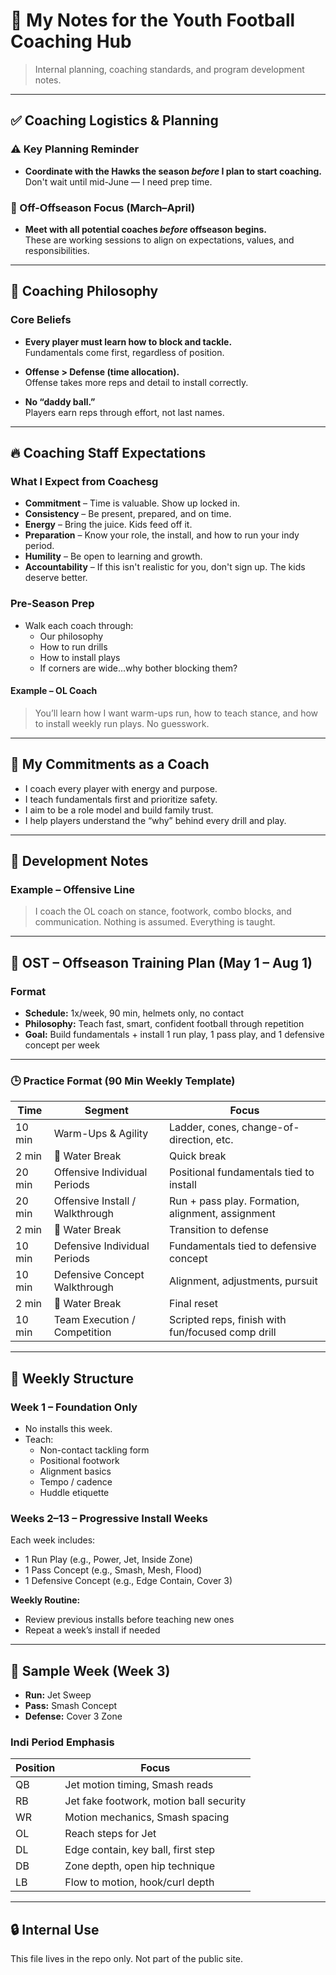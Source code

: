 # 🏈 My Notes for the Youth Football Coaching Hub

> Internal planning, coaching standards, and program development notes.

---

## ✅ Coaching Logistics & Planning

### ⚠️ Key Planning Reminder
- **Coordinate with the Hawks the season *before* I plan to start coaching.**  
  Don't wait until mid-June — I need prep time.

### 🧠 Off-Offseason Focus (March–April)
- **Meet with all potential coaches *before* offseason begins.**  
  These are working sessions to align on expectations, values, and responsibilities.

---

## 🧭 Coaching Philosophy

### Core Beliefs
- **Every player must learn how to block and tackle.**  
  Fundamentals come first, regardless of position.

- **Offense > Defense (time allocation).**  
  Offense takes more reps and detail to install correctly.

- **No “daddy ball.”**  
  Players earn reps through effort, not last names.

---

## 🔥 Coaching Staff Expectations

### What I Expect from Coachesg
- **Commitment** – Time is valuable. Show up locked in.
- **Consistency** – Be present, prepared, and on time.
- **Energy** – Bring the juice. Kids feed off it.
- **Preparation** – Know your role, the install, and how to run your indy period.
- **Humility** – Be open to learning and growth.
- **Accountability** – If this isn't realistic for you, don't sign up. The kids deserve better.

### Pre-Season Prep
- Walk each coach through:
  - Our philosophy
  - How to run drills
  - How to install plays
  - If corners are wide...why bother blocking them?

#### Example – OL Coach
> You’ll learn how I want warm-ups run, how to teach stance, and how to install weekly run plays. No guesswork.

---

## 🧱 My Commitments as a Coach
- I coach every player with energy and purpose.
- I teach fundamentals first and prioritize safety.
- I aim to be a role model and build family trust.
- I help players understand the “why” behind every drill and play.

---

## 🚧 Development Notes

### Example – Offensive Line
> I coach the OL coach on stance, footwork, combo blocks, and communication. Nothing is assumed. Everything is taught.

---

## 📅 OST – Offseason Training Plan (May 1 – Aug 1)

### Format
- **Schedule:** 1x/week, 90 min, helmets only, no contact
- **Philosophy:** Teach fast, smart, confident football through repetition
- **Goal:** Build fundamentals + install 1 run play, 1 pass play, and 1 defensive concept per week

---

### 🕒 Practice Format (90 Min Weekly Template)

| Time       | Segment                             | Focus                                                                 |
|------------|-------------------------------------|-----------------------------------------------------------------------|
| 10 min     | Warm-Ups & Agility                  | Ladder, cones, change-of-direction, etc.                              |
| 2 min      | 🚰 Water Break                       | Quick break                                                           |
| 20 min     | Offensive Individual Periods        | Positional fundamentals tied to install                               |
| 20 min     | Offensive Install / Walkthrough     | Run + pass play. Formation, alignment, assignment                     |
| 2 min      | 🚰 Water Break                       | Transition to defense                                                 |
| 10 min     | Defensive Individual Periods        | Fundamentals tied to defensive concept                                |
| 10 min     | Defensive Concept Walkthrough       | Alignment, adjustments, pursuit                                       |
| 2 min      | 🚰 Water Break                       | Final reset                                                           |
| 10 min     | Team Execution / Competition        | Scripted reps, finish with fun/focused comp drill                     |

---

## 📆 Weekly Structure

### Week 1 – Foundation Only
- No installs this week.
- Teach:
  - Non-contact tackling form
  - Positional footwork
  - Alignment basics
  - Tempo / cadence
  - Huddle etiquette

### Weeks 2–13 – Progressive Install Weeks
Each week includes:
- 1 Run Play (e.g., Power, Jet, Inside Zone)
- 1 Pass Concept (e.g., Smash, Mesh, Flood)
- 1 Defensive Concept (e.g., Edge Contain, Cover 3)

**Weekly Routine:**
- Review previous installs before teaching new ones
- Repeat a week’s install if needed

---

## 🧪 Sample Week (Week 3)

- **Run:** Jet Sweep  
- **Pass:** Smash Concept  
- **Defense:** Cover 3 Zone

### Indi Period Emphasis

| Position | Focus |
|----------|-------|
| QB | Jet motion timing, Smash reads |
| RB | Jet fake footwork, motion ball security |
| WR | Motion mechanics, Smash spacing |
| OL | Reach steps for Jet |
| DL | Edge contain, key ball, first step |
| DB | Zone depth, open hip technique |
| LB | Flow to motion, hook/curl depth |

---

## 🔒 Internal Use
This file lives in the repo only. Not part of the public site.
